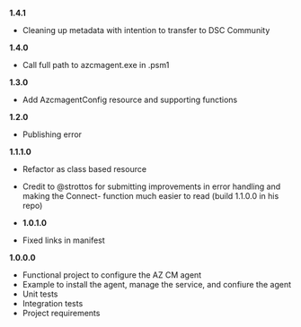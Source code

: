 **1.4.1**

- Cleaning up metadata with intention to transfer to DSC Community

**1.4.0**

- Call full path to azcmagent.exe in .psm1

**1.3.0**

- Add AzcmagentConfig resource and supporting functions

**1.2.0**

- Publishing error

**1.1.1.0**

- Refactor as class based resource
- Credit to @strottos for submitting improvements in error handling and making the Connect- function much easier to read (build 1.1.0.0 in his repo)

- **1.0.1.0**

- Fixed links in manifest

**1.0.0.0**

- Functional project to configure the AZ CM agent
- Example to install the agent, manage the service, and confiure the agent
- Unit tests
- Integration tests
- Project requirements
